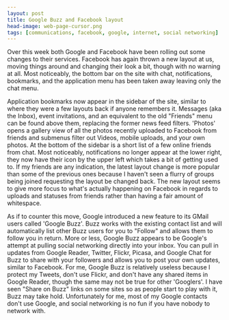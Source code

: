 ```yaml
---
layout: post
title: Google Buzz and Facebook layout
head-image: web-page-cursor.png
tags: [communications, facebook, google, internet, social networking]
---
```


Over this week both Google and Facebook have been rolling out some
changes to their services. Facebook has again thrown a new layout at us,
moving things around and changing their look a bit, though with no
warning at all. Most noticeably, the bottom bar on the site with chat,
notifications, bookmarks, and the application menu has been taken away
leaving only the chat menu.

Application bookmarks now appear in the sidebar of the site, similar to
where they were a few layouts back if anyone remembers it. Messages (aka
the Inbox), event invitations, and an equivalent to the old "Friends"
menu can be found above them, replacing the former news feed filters.
'Photos' opens a gallery view of all the photos recently uploaded to
Facebook from friends and submenus filter out Videos, mobile uploads,
and your own photos. At the bottom of the sidebar is a short list of a
few online friends from chat. Most noticeably, notifications no longer
appear at the lower right, they now have their icon by the upper left
which takes a bit of getting used to. If my friends are any indication,
the latest layout change is more popular than some of the previous ones
because I haven't seen a flurry of groups being joined requesting the
layout be changed back. The new layout seems to give more focus to
what's actually happening on Facebook in regards to uploads and statuses
from friends rather than having a fair amount of whitespace.

As if to counter this move, Google introduced a new feature to its GMail
users called 'Google Buzz'. Buzz works with the existing contact list
and will automatically list other Buzz users for you to "Follow" and
allows them to follow you in return. More or less, Google Buzz appears
to be Google's attempt at pulling social networking directly into your
inbox. You can pull in updates from Google Reader, Twitter, Flickr,
Picasa, and Google Chat for Buzz to share with your followers and allows
you to post your own updates, similar to Facebook. For me, Google Buzz
is relatively useless because I protect my Tweets, don't use Flickr, and
don't have any shared items in Google Reader, though the same may not be
true for other 'Googlers'. I have seen "Share on Buzz" links on some
sites so as people start to play with it, Buzz may take hold.
Unfortunately for me, most of my Google contacts don't use Google, and
social networking is no fun if you have nobody to network with.
